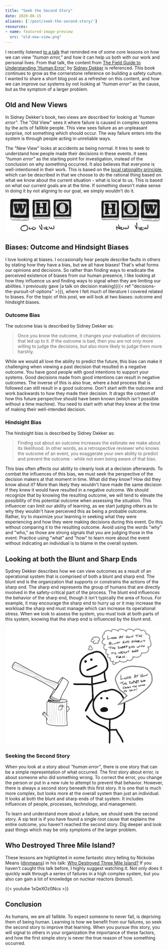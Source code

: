 ```yaml
---
title: "Seek the Second Story"
date: 2020-06-15
aliases: ['/post/seek-the-second-story/']
resources:
- name: featured-image-preview
  src: "old-new-view.png"
---
```


I recently listened [to a talk](#who-destroyed-three-mile-island) that reminded me of some core lessons on how we can view _"human error,"_ and how it can help us both with our work and personal lives. From that talk, the content from [The Field Guide to Understanding 'Human Error'](https://www.oreilly.com/library/view/the-field-guide/9781317031833/) by [Sidney Dekker](https://en.wikipedia.org/wiki/Sidney_Dekker) is referenced. This book continues to grow as the cornerstone reference on building a safety culture. I wanted to share a short blog post as a refresher on this content, and how we can improve our systems by not looking at _"human error"_ as the cause, but as the symptom of a larger problem.

## Old and New Views

In Sidney Dekker's book, two views are described for looking at _"human error"_. The "Old View" sees it where failure is caused in complex systems by the acts of fallible people. This view sees failure as an unpleasant surprise, not something which should occur. The way failure enters into the system is through people acting in unreliable ways.

The "New View" looks at accidents as being normal. It tries to seek to understand how people made their decisions in these events. It sees _"human error"_ as the starting point for investigation, instead of the conclusion on why something occurred. It also believes that everyone is well-intentioned in their work. This is based on the [local rationality principle](https://en.wikipedia.org/wiki/Principle_of_rationality), which can be described in that we choose to do the rational thing based on what we know about the current situation - what is local to us. This is based on what our current goals are at the time. If something doesn't make sense in doing it by not aligning to our goal, we simply wouldn't do it.

![](old-new-view.png)

## Biases: Outcome and Hindsight Biases

I love looking at biases. I occasionally hear people describe faults in others by stating how they have a bias, but we all have biases! That's what forms our opinions and decisions. So rather than finding ways to eradicate the perceived existence of biases from our human presence, I like looking at how they influence us and finding ways to signal when they are limiting our abilities. I previously gave [a talk on decision making]({{< ref "decisions-the-pursuit-of-options" >}}), where I felt much of literature I covered related to biases. For the topic of this post, we will look at two biases: outcome and hindsight biases.

### Outcome Bias

The outcome bias is described by Sidney Dekker as:

> Once you know the outcome, it changes your evaluation of decisions that led up to it. If the outcome is bad, then you are not only more willing to judge the decisions, but also more likely to judge them more harshly.

While we would all love the ability to predict the future, this bias can make it challenging when viewing a past decision that resulted in a negative outcome. You have good people with good intentions to support your systems. Good decisions made from good intentions can result in negative outcomes. The inverse of this is also true, where a _bad_ process that is followed can still result in a good outcome. Don't start with the outcome and work backwards to how they made their decision. It drags the context of how this future perspective should have been known (which isn't possible without a time machine). You need to start with what they knew at the time of making their well-intended decision.

### Hindsight Bias

The hindsight bias is described by Sidney Dekker as:

> Finding out about an outcome increases the estimate we make about its likelihood. In other words, as a retrospective reviewer who knows the outcome of an event, you exaggerate your own ability to predict and prevent the outcome - while not even being aware of that bias.

This bias often affects our ability to cleanly look at a decision afterwards. To combat the influences of this bias, we must seek the perspective of the decision makers at that moment in time. What did they know? How did they know about it? More than likely they wouldn't have made the same decision if they knew it would have resulted in a negative outcome. We should recognize that by knowing the resulting outcome, we will tend to elevate the possibility of this potential outcome when assessing the situation. This influencer can limit our ability of learning, as we start judging others as to why they wouldn't have perceived this as being a probable outcome. Rather, try to maximize your learning in seeking what they were experiencing and how they were making decisions during this event. Do this without comparing it to the resulting outcome. Avoid using the words "why" and "who," as those are strong signals that you are judging those in the event. Practice using "what" and "how" to learn more about the event without indicating an individual is to blame in the overall system.

## Looking at both the Blunt and Sharp Ends

Sydney Dekker describes how we can view outcomes as a result of an operational system that is comprised of both a blunt and sharp end. The blunt end is the organization that supports or constrains the actions of the sharp end. The sharp end represents the group of humans that are directly involved in the safety-critical part of the process. The blunt end influences the behavior of the sharp end, though it isn't typically the area of focus. For example, it may encourage the sharp end to hurry up or it may increase the workload the sharp end must manage which can increase its operational stress.  When we look to assess the system, you must look at both parts of this system, knowing that the sharp end is influenced by the blunt end.

![](blunt-and-sharp-ends.png)

### Seeking the Second Story

When you look at a story about _"human error"_, there is one story that can be a simple representation of what occurred. The first story about error, is about someone who did something wrong. To correct the error, you change the person or put in a new rule to attempt to prevent that behavior. However, there is always a second story beneath this first story. It is one that is much more complex, but looks more at the overall system than just an individual. It looks at both the blunt and sharp ends of that system. It includes influences of people, processes, technology, and management.

To learn and understand more about a failure, we should seek the second story. A sip test is if you have found a single root cause that explains the entire outcome, you haven't reached the second story. Dig deeper and look past things which may be only symptoms of the larger problem.

## Who Destroyed Three Mile Island?

These lessons are highlighted in some fantastic story telling by Nickolas Means ([@nmeans](https://twitter.com/nmeans)) in his talk: [Who Destroyed Three Mile Island?](https://www.youtube.com/watch?v=1xQeXOz0Ncs) If you haven't caught this talk before, I highly suggest watching it. Not only does it quickly walk through a series of failures in a high complex system, but you also can gain a lot of knowledge on nuclear reactors (bonus!).

{{< youtube 1xQeXOz0Ncs >}}

## Conclusion

As humans, we are all fallible. To expect someone to never fail, is depriving them of being human. Learning is how we benefit from our failures, so seek the second story to improve that learning. When you pursue this story, you will signal to others in your organization the importance of these factors, and how the first simple story is never the true reason of how something occurred.
